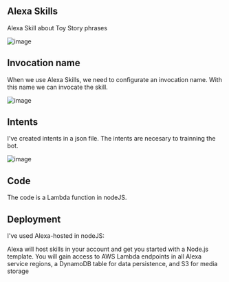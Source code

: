 
## Alexa Skills

Alexa Skill about Toy Story phrases

![image](https://user-images.githubusercontent.com/88061350/177545646-a270c9ed-2fae-41cf-b1df-126204d9121c.png)

## Invocation name

When we use Alexa Skills, we need to configurate an invocation name. With this name we can invocate the skill.

![image](https://user-images.githubusercontent.com/88061350/177546280-d514cf8c-8bb7-4844-9d56-edc5ca689d7e.png)


## Intents

I've created intents in a json file. 
The intents are necesary to trainning the bot. 

![image](https://user-images.githubusercontent.com/88061350/177545940-96ee1ef1-bb4e-488b-8e3a-2828c6150554.png)

## Code

The code is a Lambda function in nodeJS.

## Deployment

I've used Alexa-hosted in nodeJS:

Alexa will host skills in your account and get you started with a Node.js template. 
You will gain access to AWS Lambda endpoints in all Alexa service regions, 
a DynamoDB table for data persistence, 
and S3 for media storage

